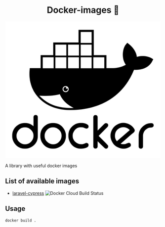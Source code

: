 <h1 align="center">Docker-images 👋</h1>
<p align="center">
  <img src="./.doc/docker-logo.png" />
</p>


A library with useful docker images
 
## List of available images

- [laravel-cypress](./laravel-cypress/README.md) ![Docker Cloud Build Status](https://img.shields.io/docker/cloud/build/keload/laravel-cypress)

## Usage

```
docker build .
```
